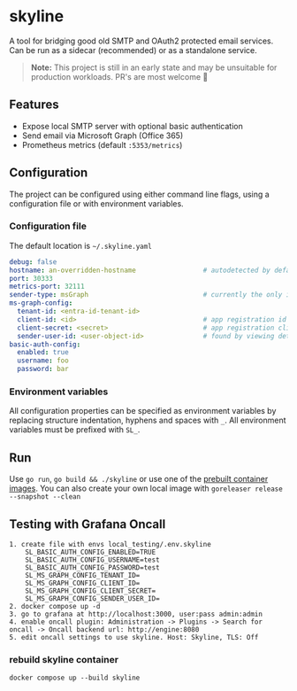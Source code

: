# skyline

A tool for bridging good old SMTP and OAuth2 protected email services. Can be run as a sidecar (recommended) or as a standalone service.

> **Note:** This project is still in an early state and may be unsuitable for production workloads. PR's are most welcome 🙌

## Features

- Expose local SMTP server with optional basic authentication
- Send email via Microsoft Graph (Office 365)
- Prometheus metrics (default `:5353/metrics`)


## Configuration

The project can be configured using either command line flags, using a configuration file or with environment variables.

### Configuration file
The default location is `~/.skyline.yaml`
```yaml
debug: false
hostname: an-overridden-hostname                 # autodetected by default
port: 30333
metrics-port: 32111
sender-type: msGraph                             # currently the only implementation
ms-graph-config:
  tenant-id: <entra-id-tenant-id>
  client-id: <id>                                # app registration id
  client-secret: <secret>                        # app registration client secret
  sender-user-id: <user-object-id>               # found by viewing details of an user in Entra ID 
basic-auth-config:
  enabled: true 
  username: foo
  password: bar
```

### Environment variables

All configuration properties can be specified as environment variables by replacing structure indentation, hyphens and spaces with `_`. All environment variables must be prefixed with `SL_`. 

## Run

Use `go run`, `go build && ./skyline` or use one of the [prebuilt container images](https://github.com/kartverket/skyline/pkgs/container/skyline).
You can also create your own local image with `goreleaser release --snapshot --clean`

## Testing with Grafana Oncall
``` 
1. create file with envs local_testing/.env.skyline
    SL_BASIC_AUTH_CONFIG_ENABLED=TRUE
    SL_BASIC_AUTH_CONFIG_USERNAME=test
    SL_BASIC_AUTH_CONFIG_PASSWORD=test
    SL_MS_GRAPH_CONFIG_TENANT_ID=
    SL_MS_GRAPH_CONFIG_CLIENT_ID=
    SL_MS_GRAPH_CONFIG_CLIENT_SECRET=
    SL_MS_GRAPH_CONFIG_SENDER_USER_ID=
2. docker compose up -d
3. go to grafana at http://localhost:3000, user:pass admin:admin
4. enable oncall plugin: Administration -> Plugins -> Search for oncall -> Oncall backend url: http://engine:8080
5. edit oncall settings to use skyline. Host: Skyline, TLS: Off
```

### rebuild skyline container
`docker compose up --build skyline`